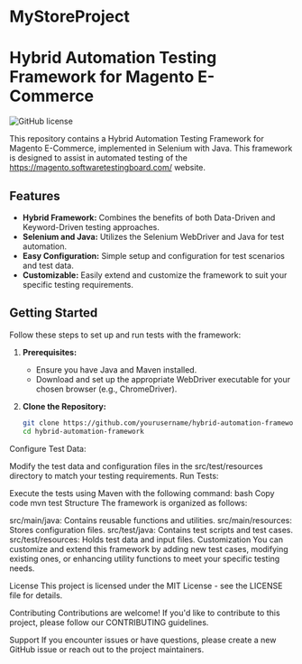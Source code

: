 # MyStoreProject
# Hybrid Automation Testing Framework for Magento E-Commerce

![GitHub license](https://img.shields.io/badge/license-MIT-blue.svg)

This repository contains a Hybrid Automation Testing Framework for Magento E-Commerce, implemented in Selenium with Java. This framework is designed to assist in automated testing of the https://magento.softwaretestingboard.com/ website.

## Features

- **Hybrid Framework:** Combines the benefits of both Data-Driven and Keyword-Driven testing approaches.
- **Selenium and Java:** Utilizes the Selenium WebDriver and Java for test automation.
- **Easy Configuration:** Simple setup and configuration for test scenarios and test data.
- **Customizable:** Easily extend and customize the framework to suit your specific testing requirements.

## Getting Started

Follow these steps to set up and run tests with the framework:

1. **Prerequisites:**
   - Ensure you have Java and Maven installed.
   - Download and set up the appropriate WebDriver executable for your chosen browser (e.g., ChromeDriver).

2. **Clone the Repository:**
   ```bash
   git clone https://github.com/yourusername/hybrid-automation-framework.git
   cd hybrid-automation-framework
Configure Test Data:

Modify the test data and configuration files in the src/test/resources directory to match your testing requirements.
Run Tests:

Execute the tests using Maven with the following command:
bash
Copy code
mvn test
Structure
The framework is organized as follows:

src/main/java: Contains reusable functions and utilities.
src/main/resources: Stores configuration files.
src/test/java: Contains test scripts and test cases.
src/test/resources: Holds test data and input files.
Customization
You can customize and extend this framework by adding new test cases, modifying existing ones, or enhancing utility functions to meet your specific testing needs.

License
This project is licensed under the MIT License - see the LICENSE file for details.

Contributing
Contributions are welcome! If you'd like to contribute to this project, please follow our CONTRIBUTING guidelines.

Support
If you encounter issues or have questions, please create a new GitHub issue or reach out to the project maintainers.
